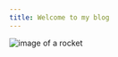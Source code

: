 ```yaml
---
title: Welcome to my blog
---
```

![image of a rocket](https://upload.wikimedia.org/wikipedia/commons/e/e5/NASA_Rocket_Launch.jpg)

